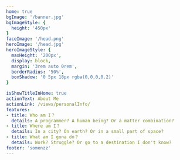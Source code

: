 ```yaml
---
home: true
bgImage: '/banner.jpg'
bgImageStyle: {
  height: '450px'
}
faceImage: '/head.png'
heroImage: '/head.jpg'
heroImageStyle: {
  maxHeight: '200px',
  display: block,
  margin: '3rem auto 0rem',
  borderRadius: '50%',
  boxShadow: '0 5px 18px rgba(0,0,0,0.2)'
}

isShowTitleInHome: true
actionText: About Me
actionLink: /views/personalInfo/
features:
- title: Who am I？
  details: A programmer? A human being? Or a matter combination?
- title: Where am I？
  details: In a city? On earth? Or in a small part of space?
- title: What am I gona do？
  details: Work? Struggle? Or go to a destination I don't know?
footer: 'somenzz'
---
```

